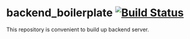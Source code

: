 # backend_boilerplate [![Build Status](https://travis-ci.org/YuLinLee/backend_boilerplate.svg?branch=master)](https://travis-ci.org/YuLinLee/backend_boilerplate)

This repository is convenient to build up backend server.
